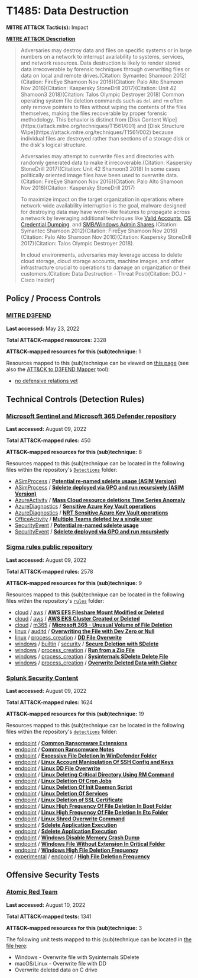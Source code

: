 # T1485: Data Destruction
**MITRE ATT&CK Tactic(s):** Impact

**[MITRE ATT&CK Description](https://attack.mitre.org/techniques/T1485)**
<blockquote>Adversaries may destroy data and files on specific systems or in large numbers on a network to interrupt availability to systems, services, and network resources. Data destruction is likely to render stored data irrecoverable by forensic techniques through overwriting files or data on local and remote drives.(Citation: Symantec Shamoon 2012)(Citation: FireEye Shamoon Nov 2016)(Citation: Palo Alto Shamoon Nov 2016)(Citation: Kaspersky StoneDrill 2017)(Citation: Unit 42 Shamoon3 2018)(Citation: Talos Olympic Destroyer 2018) Common operating system file deletion commands such as <code>del</code> and <code>rm</code> often only remove pointers to files without wiping the contents of the files themselves, making the files recoverable by proper forensic methodology. This behavior is distinct from [Disk Content Wipe](https://attack.mitre.org/techniques/T1561/001) and [Disk Structure Wipe](https://attack.mitre.org/techniques/T1561/002) because individual files are destroyed rather than sections of a storage disk or the disk's logical structure.

Adversaries may attempt to overwrite files and directories with randomly generated data to make it irrecoverable.(Citation: Kaspersky StoneDrill 2017)(Citation: Unit 42 Shamoon3 2018) In some cases politically oriented image files have been used to overwrite data.(Citation: FireEye Shamoon Nov 2016)(Citation: Palo Alto Shamoon Nov 2016)(Citation: Kaspersky StoneDrill 2017)

To maximize impact on the target organization in operations where network-wide availability interruption is the goal, malware designed for destroying data may have worm-like features to propagate across a network by leveraging additional techniques like [Valid Accounts](https://attack.mitre.org/techniques/T1078), [OS Credential Dumping](https://attack.mitre.org/techniques/T1003), and [SMB/Windows Admin Shares](https://attack.mitre.org/techniques/T1021/002).(Citation: Symantec Shamoon 2012)(Citation: FireEye Shamoon Nov 2016)(Citation: Palo Alto Shamoon Nov 2016)(Citation: Kaspersky StoneDrill 2017)(Citation: Talos Olympic Destroyer 2018).

In cloud environments, adversaries may leverage access to delete cloud storage, cloud storage accounts, machine images, and other infrastructure crucial to operations to damage an organization or their customers.(Citation: Data Destruction - Threat Post)(Citation: DOJ  - Cisco Insider)</blockquote>

## Policy / Process Controls
### [MITRE D3FEND](https://d3fend.mitre.org/)
**Last accessed:** May 23, 2022

**Total ATT&CK-mapped resources:** 2328

**ATT&CK-mapped resources for this (sub)technique:** 1

Resources mapped to this (sub)technique can be viewed on [this page](https://d3fend.mitre.org/) (see also the [ATT&CK to D3FEND Mapper](https://d3fend.mitre.org/tools/attack-mapper) tool):

* [no defensive relations yet](https://d3fend.mitre.org/technique/d3f:nodefensiverelationsyet)

## Technical Controls (Detection Rules)
### [Microsoft Sentinel and Microsoft 365 Defender repository](https://github.com/Azure/Azure-Sentinel)
**Last accessed:** August 09, 2022

**Total ATT&CK-mapped rules:** 450

**ATT&CK-mapped resources for this (sub)technique:** 8

Resources mapped to this (sub)technique can be located in the following files within the repository's <code>[Detections](https://github.com/Azure/Azure-Sentinel/tree/master/Detections)</code> folder:

* [ASimProcess](https://github.com/Azure/Azure-Sentinel/tree/master/Detections/ASimProcess/) / **[Potential re-named sdelete usage (ASIM Version)](https://github.com/Azure/Azure-Sentinel/blob/master/Detections/ASimProcess/Potentialre-namedsdeleteusage(ASIMVersion).yaml)**
* [ASimProcess](https://github.com/Azure/Azure-Sentinel/tree/master/Detections/ASimProcess/) / **[Sdelete deployed via GPO and run recursively (ASIM Version)](https://github.com/Azure/Azure-Sentinel/blob/master/Detections/ASimProcess/SdeletedeployedviaGPOandrunrecursively(ASIMVersion).yaml)**
* [AzureActivity](https://github.com/Azure/Azure-Sentinel/tree/master/Detections/AzureActivity/) / **[Mass Cloud resource deletions Time Series Anomaly](https://github.com/Azure/Azure-Sentinel/blob/master/Detections/AzureActivity/TimeSeriesAnomaly_Mass_Cloud_Resource_Deletions.yaml)**
* [AzureDiagnostics](https://github.com/Azure/Azure-Sentinel/tree/master/Detections/AzureDiagnostics/) / **[Sensitive Azure Key Vault operations](https://github.com/Azure/Azure-Sentinel/blob/master/Detections/AzureDiagnostics/KeyVaultSensitiveOperations.yaml)**
* [AzureDiagnostics](https://github.com/Azure/Azure-Sentinel/tree/master/Detections/AzureDiagnostics/) / **[NRT Sensitive Azure Key Vault operations](https://github.com/Azure/Azure-Sentinel/blob/master/Detections/AzureDiagnostics/NRT_KeyVaultSensitiveOperations.yaml)**
* [OfficeActivity](https://github.com/Azure/Azure-Sentinel/tree/master/Detections/OfficeActivity/) / **[Multiple Teams deleted by a single user](https://github.com/Azure/Azure-Sentinel/blob/master/Detections/OfficeActivity/MultipleTeamsDeletes.yaml)**
* [SecurityEvent](https://github.com/Azure/Azure-Sentinel/tree/master/Detections/SecurityEvent/) / **[Potential re-named sdelete usage](https://github.com/Azure/Azure-Sentinel/blob/master/Detections/SecurityEvent/Potentialre-namedsdeleteusage.yaml)**
* [SecurityEvent](https://github.com/Azure/Azure-Sentinel/tree/master/Detections/SecurityEvent/) / **[Sdelete deployed via GPO and run recursively](https://github.com/Azure/Azure-Sentinel/blob/master/Detections/SecurityEvent/SdeletedeployedviaGPOandrunrecursively.yaml)**

### [Sigma rules public repository](https://github.com/SigmaHQ/sigma)
**Last accessed:** August 09, 2022

**Total ATT&CK-mapped rules:** 2578

**ATT&CK-mapped resources for this (sub)technique:** 9

Resources mapped to this (sub)technique can be located in the following files within the repository's <code>[rules](https://github.com/SigmaHQ/sigma/tree/master/rules)</code> folder:

* [cloud](https://github.com/SigmaHQ/sigma/tree/master/rules/cloud/) / [aws](https://github.com/SigmaHQ/sigma/tree/master/rules/cloud/aws/) / **[AWS EFS Fileshare Mount Modified or Deleted](https://github.com/SigmaHQ/sigma/blob/master/rules/cloud/aws/aws_efs_fileshare_mount_modified_or_deleted.yml)**
* [cloud](https://github.com/SigmaHQ/sigma/tree/master/rules/cloud/) / [aws](https://github.com/SigmaHQ/sigma/tree/master/rules/cloud/aws/) / **[AWS EKS Cluster Created or Deleted](https://github.com/SigmaHQ/sigma/blob/master/rules/cloud/aws/aws_eks_cluster_created_or_deleted.yml)**
* [cloud](https://github.com/SigmaHQ/sigma/tree/master/rules/cloud/) / [m365](https://github.com/SigmaHQ/sigma/tree/master/rules/cloud/m365/) / **[Microsoft 365 - Unusual Volume of File Deletion](https://github.com/SigmaHQ/sigma/blob/master/rules/cloud/m365/microsoft365_unusual_volume_of_file_deletion.yml)**
* [linux](https://github.com/SigmaHQ/sigma/tree/master/rules/linux/) / [auditd](https://github.com/SigmaHQ/sigma/tree/master/rules/linux/auditd/) / **[Overwriting the File with Dev Zero or Null](https://github.com/SigmaHQ/sigma/blob/master/rules/linux/auditd/lnx_auditd_dd_delete_file.yml)**
* [linux](https://github.com/SigmaHQ/sigma/tree/master/rules/linux/) / [process_creation](https://github.com/SigmaHQ/sigma/tree/master/rules/linux/process_creation/) / **[DD File Overwrite](https://github.com/SigmaHQ/sigma/blob/master/rules/linux/process_creation/proc_creation_lnx_dd_file_overwrite.yml)**
* [windows](https://github.com/SigmaHQ/sigma/tree/master/rules/windows/) / [builtin](https://github.com/SigmaHQ/sigma/tree/master/rules/windows/builtin/) / [security](https://github.com/SigmaHQ/sigma/tree/master/rules/windows/builtin/security/) / **[Secure Deletion with SDelete](https://github.com/SigmaHQ/sigma/blob/master/rules/windows/builtin/security/win_susp_sdelete.yml)**
* [windows](https://github.com/SigmaHQ/sigma/tree/master/rules/windows/) / [process_creation](https://github.com/SigmaHQ/sigma/tree/master/rules/windows/process_creation/) / **[Run from a Zip File](https://github.com/SigmaHQ/sigma/blob/master/rules/windows/process_creation/proc_creation_win_run_from_zip.yml)**
* [windows](https://github.com/SigmaHQ/sigma/tree/master/rules/windows/) / [process_creation](https://github.com/SigmaHQ/sigma/tree/master/rules/windows/process_creation/) / **[Sysinternals SDelete Delete File](https://github.com/SigmaHQ/sigma/blob/master/rules/windows/process_creation/proc_creation_win_sdelete.yml)**
* [windows](https://github.com/SigmaHQ/sigma/tree/master/rules/windows/) / [process_creation](https://github.com/SigmaHQ/sigma/tree/master/rules/windows/process_creation/) / **[Overwrite Deleted Data with Cipher](https://github.com/SigmaHQ/sigma/blob/master/rules/windows/process_creation/proc_creation_win_susp_cipher.yml)**

### [Splunk Security Content](https://github.com/splunk/security_content)
**Last accessed:** August 09, 2022

**Total ATT&CK-mapped rules:** 1624

**ATT&CK-mapped resources for this (sub)technique:** 19

Resources mapped to this (sub)technique can be located in the following files within the repository's <code>[detections](https://github.com/splunk/security_content/tree/develop/detections)</code> folder:

* [endpoint](https://github.com/splunk/security_content/tree/develop/detections/endpoint/) / **[Common Ransomware Extensions](https://github.com/splunk/security_content/blob/develop/detections/endpoint/common_ransomware_extensions.yml)**
* [endpoint](https://github.com/splunk/security_content/tree/develop/detections/endpoint/) / **[Common Ransomware Notes](https://github.com/splunk/security_content/blob/develop/detections/endpoint/common_ransomware_notes.yml)**
* [endpoint](https://github.com/splunk/security_content/tree/develop/detections/endpoint/) / **[Excessive File Deletion In WinDefender Folder](https://github.com/splunk/security_content/blob/develop/detections/endpoint/excessive_file_deletion_in_windefender_folder.yml)**
* [endpoint](https://github.com/splunk/security_content/tree/develop/detections/endpoint/) / **[Linux Account Manipulation Of SSH Config and Keys](https://github.com/splunk/security_content/blob/develop/detections/endpoint/linux_account_manipulation_of_ssh_config_and_keys.yml)**
* [endpoint](https://github.com/splunk/security_content/tree/develop/detections/endpoint/) / **[Linux DD File Overwrite](https://github.com/splunk/security_content/blob/develop/detections/endpoint/linux_dd_file_overwrite.yml)**
* [endpoint](https://github.com/splunk/security_content/tree/develop/detections/endpoint/) / **[Linux Deleting Critical Directory Using RM Command](https://github.com/splunk/security_content/blob/develop/detections/endpoint/linux_deleting_critical_directory_using_rm_command.yml)**
* [endpoint](https://github.com/splunk/security_content/tree/develop/detections/endpoint/) / **[Linux Deletion Of Cron Jobs](https://github.com/splunk/security_content/blob/develop/detections/endpoint/linux_deletion_of_cron_jobs.yml)**
* [endpoint](https://github.com/splunk/security_content/tree/develop/detections/endpoint/) / **[Linux Deletion Of Init Daemon Script](https://github.com/splunk/security_content/blob/develop/detections/endpoint/linux_deletion_of_init_daemon_script.yml)**
* [endpoint](https://github.com/splunk/security_content/tree/develop/detections/endpoint/) / **[Linux Deletion Of Services](https://github.com/splunk/security_content/blob/develop/detections/endpoint/linux_deletion_of_services.yml)**
* [endpoint](https://github.com/splunk/security_content/tree/develop/detections/endpoint/) / **[Linux Deletion of SSL Certificate](https://github.com/splunk/security_content/blob/develop/detections/endpoint/linux_deletion_of_ssl_certificate.yml)**
* [endpoint](https://github.com/splunk/security_content/tree/develop/detections/endpoint/) / **[Linux High Frequency Of File Deletion In Boot Folder](https://github.com/splunk/security_content/blob/develop/detections/endpoint/linux_high_frequency_of_file_deletion_in_boot_folder.yml)**
* [endpoint](https://github.com/splunk/security_content/tree/develop/detections/endpoint/) / **[Linux High Frequency Of File Deletion In Etc Folder](https://github.com/splunk/security_content/blob/develop/detections/endpoint/linux_high_frequency_of_file_deletion_in_etc_folder.yml)**
* [endpoint](https://github.com/splunk/security_content/tree/develop/detections/endpoint/) / **[Linux Shred Overwrite Command](https://github.com/splunk/security_content/blob/develop/detections/endpoint/linux_shred_overwrite_command.yml)**
* [endpoint](https://github.com/splunk/security_content/tree/develop/detections/endpoint/) / **[Sdelete Application Execution](https://github.com/splunk/security_content/blob/develop/detections/endpoint/sdelete_application_execution.yml)**
* [endpoint](https://github.com/splunk/security_content/tree/develop/detections/endpoint/) / **[Sdelete Application Execution](https://github.com/splunk/security_content/blob/develop/detections/endpoint/ssa___sdelete_application_execution.yml)**
* [endpoint](https://github.com/splunk/security_content/tree/develop/detections/endpoint/) / **[Windows Disable Memory Crash Dump](https://github.com/splunk/security_content/blob/develop/detections/endpoint/windows_disable_memory_crash_dump.yml)**
* [endpoint](https://github.com/splunk/security_content/tree/develop/detections/endpoint/) / **[Windows File Without Extension In Critical Folder](https://github.com/splunk/security_content/blob/develop/detections/endpoint/windows_file_without_extension_in_critical_folder.yml)**
* [endpoint](https://github.com/splunk/security_content/tree/develop/detections/endpoint/) / **[Windows High File Deletion Frequency](https://github.com/splunk/security_content/blob/develop/detections/endpoint/windows_high_file_deletion_frequency.yml)**
* [experimental](https://github.com/splunk/security_content/tree/develop/detections/experimental/) / [endpoint](https://github.com/splunk/security_content/tree/develop/detections/experimental/endpoint/) / **[High File Deletion Frequency](https://github.com/splunk/security_content/blob/develop/detections/experimental/endpoint/ssa___high_file_deletion_frequency.yml)**


## Offensive Security Tests
### [Atomic Red Team](https://github.com/redcanaryco/atomic-red-team)
**Last accessed:** August 10, 2022

**Total ATT&CK-mapped tests:** 1341

**ATT&CK-mapped resources for this (sub)technique:** 3

The following unit tests mapped to this (sub)technique can be located in [the file here](https://github.com/redcanaryco/atomic-red-team/tree/master/atomics/T1485/T1485.yaml):

* Windows - Overwrite file with Sysinternals SDelete
* macOS/Linux - Overwrite file with DD
* Overwrite deleted data on C drive

